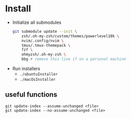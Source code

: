 # Install

- Initialize all submodules
    ```sh
    git submodule update --init \
        zsh/.oh-my-zsh/custom/themes/powerlevel10k \
        nvim/.config/nvim \
        tmux/.tmux-themepack \
        fzf \
        ohmyzsh/.oh-my-zsh \
        bbg # remove this line if on a personal machine
    ```
- Run installers
    - `./ubuntuInstaller`
    - `./macOsInstaller`


## useful functions
```
git update-index --assume-unchanged <file>
git update-index --no-assume-unchanged <file>
```

